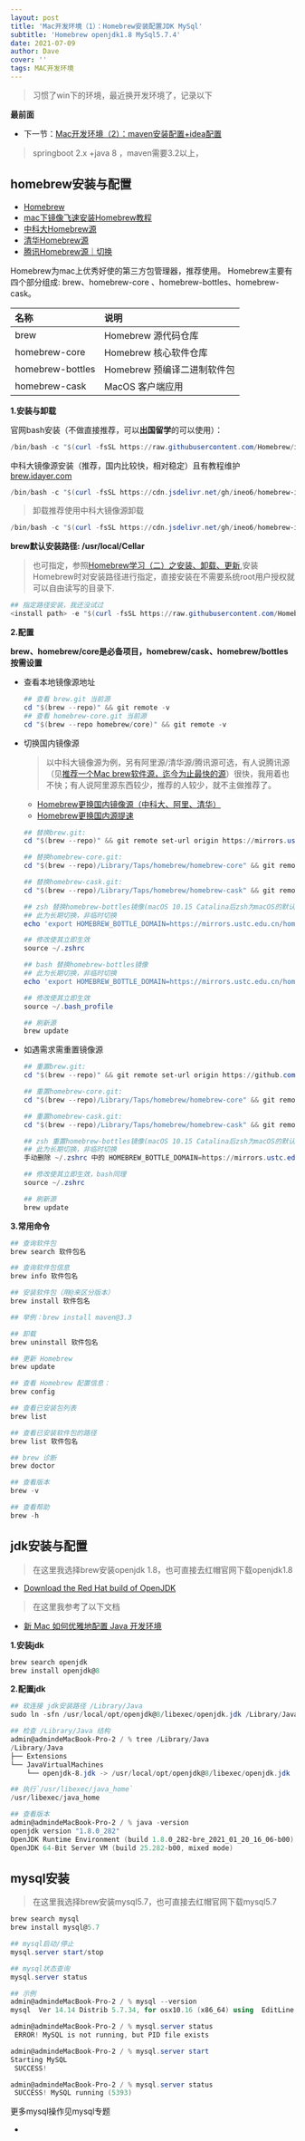 ```yaml
---
layout: post
title: 'Mac开发环境（1）：Homebrew安装配置JDK MySql'
subtitle: 'Homebrew openjdk1.8 MySql5.7.4'
date: 2021-07-09
author: Dave
cover: ''
tags: MAC开发环境 
---
```


>习惯了win下的环境，最近换开发环境了，记录以下

**最前面**
- 下一节：[Mac开发环境（2）：maven安装配置+idea配置]()

>springboot 2.x +java 8 ，maven需要3.2以上，

## homebrew安装与配置

- [Homebrew](https://brew.sh/index_zh-cn)
- [mac下镜像飞速安装Homebrew教程](https://zhuanlan.zhihu.com/p/90508170)
- [中科大Homebrew源](http://mirrors.ustc.edu.cn/help/brew.git.html#)
- [清华Homebrew源](https://mirrors.tuna.tsinghua.edu.cn/help/homebrew/)
- [腾讯Homebrew源｜切换](https://mirrors.cloud.tencent.com/help/homebrew-bottles.html)

Homebrew为mac上优秀好使的第三方包管理器，推荐使用。
Homebrew主要有四个部分组成: brew、homebrew-core 、homebrew-bottles、homebrew-cask。

  | 名称	| 说明| 
  | :-----------| :----------- |
  | brew	| Homebrew 源代码仓库| 
  | homebrew-core	| Homebrew 核心软件仓库| 
  | homebrew-bottles	| Homebrew 预编译二进制软件包| 
  | homebrew-cask	| MacOS 客户端应用| 

**1.安装与卸载**

官网bash安装（不做直接推荐，可以**出国留学**的可以使用）：

```powershell
/bin/bash -c "$(curl -fsSL https://raw.githubusercontent.com/Homebrew/install/HEAD/install.sh)"
```

中科大镜像源安装（推荐，国内比较快，相对稳定）且有教程维护[brew.idayer.com](https://brew.idayer.com/)

```powershell
/bin/bash -c "$(curl -fsSL https://cdn.jsdelivr.net/gh/ineo6/homebrew-install/install.sh)"
```

>卸载推荐使用中科大镜像源卸载

  ```powershell
  /bin/bash -c "$(curl -fsSL https://cdn.jsdelivr.net/gh/ineo6/homebrew-install/uninstall.sh)"
  ```


**brew默认安装路径: /usr/local/Cellar**

  >也可指定，参照[Homebrew学习（二）之安装、卸载、更新](https://www.cnblogs.com/kunmomo/p/11267429.html),安装Homebrew时对安装路径进行指定，直接安装在不需要系统root用户授权就可以自由读写的目录下.
  ```powershell
  ## 指定路径安装，我还没试过
  <install path> -e "$(curl -fsSL https://raw.githubusercontent.com/Homebrew/install/master/install)"
  ```


**2.配置**

**brew、homebrew/core是必备项目，homebrew/cask、homebrew/bottles按需设置**

- 查看本地镜像源地址
  
  ```powershell 
  ## 查看 brew.git 当前源
  cd "$(brew --repo)" && git remote -v
  ## 查看 homebrew-core.git 当前源
  cd "$(brew --repo homebrew/core)" && git remote -v
  ```

- 切换国内镜像源
  
  >以中科大镜像源为例，另有阿里源/清华源/腾讯源可选，有人说腾讯源（见[推荐一个Mac brew软件源，迄今为止最快的源](https://zhuanlan.zhihu.com/p/72251385)）很快，我用着也不快；有人说阿里源东西较少，推荐的人较少，就不主做推荐了。

  - [Homebrew更换国内镜像源（中科大、阿里、清华）](https://blog.csdn.net/H_WeiC/article/details/107857302)
  - [Homebrew更换国内源提速](https://blog.csdn.net/toopoo/article/details/104709816/?utm_medium=distribute.pc_relevant.none-task-blog-2~default~baidujs_baidulandingword~default-0.control&spm=1001.2101.3001.4242)

  ```powershell
  ## 替换brew.git:
  cd "$(brew --repo)" && git remote set-url origin https://mirrors.ustc.edu.cn/brew.git

  ## 替换homebrew-core.git:
  cd "$(brew --repo)/Library/Taps/homebrew/homebrew-core" && git remote set-url origin https://mirrors.ustc.edu.cn/homebrew-core.git

  ## 替换homebrew-cask.git:
  cd "$(brew --repo)/Library/Taps/homebrew/homebrew-cask" && git remote set-url origin https://mirrors.ustc.edu.cn/homebrew-cask.git

  ## zsh 替换homebrew-bottles镜像(macOS 10.15 Catalina后zsh为macOS的默认shell，之前为bash。)
  ## 此为长期切换，非临时切换
  echo 'export HOMEBREW_BOTTLE_DOMAIN=https://mirrors.ustc.edu.cn/homebrew-bottles' >> ~/.zshrc

  ## 修改使其立即生效
  source ~/.zshrc

  ## bash 替换homebrew-bottles镜像
  ## 此为长期切换，非临时切换
  echo 'export HOMEBREW_BOTTLE_DOMAIN=https://mirrors.ustc.edu.cn/homebrew-bottles' >> ~/.bash_profile

  ## 修改使其立即生效
  source ~/.bash_profile

  ## 刷新源
  brew update
  ```





- 如遇需求需重置镜像源
  ```powershell
  ## 重置brew.git:
  cd "$(brew --repo)" && git remote set-url origin https://github.com/Homebrew/brew.git

  ## 重置homebrew-core.git:
  cd "$(brew --repo)/Library/Taps/homebrew/homebrew-core" && git remote set-url origin https://github.com/Homebrew/homebrew-core.git

  ## 重置homebrew-cask.git:
  cd "$(brew --repo)/Library/Taps/homebrew/homebrew-cask" && git remote set-url origin https://github.com/Homebrew/homebrew-cask.git

  ## zsh 重置homebrew-bottles镜像(macOS 10.15 Catalina后zsh为macOS的默认shell，之前为bash。)
  ## 此为长期切换，非临时切换
  手动删除 ~/.zshrc 中的 HOMEBREW_BOTTLE_DOMAIN=https://mirrors.ustc.edu.cn/homebrew-bottles

  ## 修改使其立即生效，bash同理
  source ~/.zshrc

  ## 刷新源
  brew update
  ```

**3.常用命令**

```powershell
## 查询软件包
brew search 软件包名

## 查询软件包信息
brew info 软件包名

## 安装软件包（用@来区分版本）
brew install 软件包名

## 举例：brew install maven@3.3

## 卸载
brew uninstall 软件包名

## 更新 Homebrew
brew update 

## 查看 Homebrew 配置信息：
brew config 

## 查看已安装包列表
brew list

## 查看已安装软件包的路径
brew list 软件包名

## brew 诊断
brew doctor

## 查看版本
brew -v

## 查看帮助
brew -h
```
## jdk安装与配置

>在这里我选择brew安装openjdk 1.8，也可直接去红帽官网下载openjdk1.8
- [Download the Red Hat build of OpenJDK](https://developers.redhat.com/products/openjdk/download)
>在这里我参考了以下文档
- [新 Mac 如何优雅地配置 Java 开发环境](https://zhuanlan.zhihu.com/p/298535991)


**1.安装jdk**

  ```powershell
  brew search openjdk
  brew install openjdk@8
  ```
**2.配置jdk**

```powershell
## 软连接 jdk安装路径 /Library/Java
sudo ln -sfn /usr/local/opt/openjdk@8/libexec/openjdk.jdk /Library/Java/JavaVirtualMachines/openjdk-8.jdk

## 检查 /Library/Java 结构
admin@admindeMacBook-Pro-2 / % tree /Library/Java
/Library/Java
├── Extensions
└── JavaVirtualMachines
    └── openjdk-8.jdk -> /usr/local/opt/openjdk@8/libexec/openjdk.jdk

## 执行`/usr/libexec/java_home`
/usr/libexec/java_home

## 查看版本
admin@admindeMacBook-Pro-2 / % java -version 
openjdk version "1.8.0_282"
OpenJDK Runtime Environment (build 1.8.0_282-bre_2021_01_20_16_06-b00)
OpenJDK 64-Bit Server VM (build 25.282-b00, mixed mode)
```

## mysql安装

>在这里我选择brew安装mysql5.7，也可直接去红帽官网下载mysql5.7

```powershell
brew search mysql
brew install mysql@5.7
```

```powershell
## mysql启动/停止
mysql.server start/stop

## mysql状态查询
mysql.server status

## 示例
admin@admindeMacBook-Pro-2 / % mysql --version
mysql  Ver 14.14 Distrib 5.7.34, for osx10.16 (x86_64) using  EditLine wrapper

admin@admindeMacBook-Pro-2 / % mysql.server status
 ERROR! MySQL is not running, but PID file exists

admin@admindeMacBook-Pro-2 / % mysql.server start
Starting MySQL
 SUCCESS! 

admin@admindeMacBook-Pro-2 / % mysql.server status
 SUCCESS! MySQL running (5393)
 ```

 更多mysql操作见mysql专题
 - []()